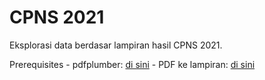 # CPNS 2021

Eksplorasi data berdasar lampiran hasil CPNS 2021.

Prerequisites
    - pdfplumber: [di sini](https://github.com/jsvine/pdfplumber)
    - PDF ke lampiran: [di sini](https://t.co/v716nz1bPg)


